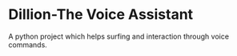 # Dillion-The Voice Assistant
A python project which helps surfing and interaction through voice commands. 
